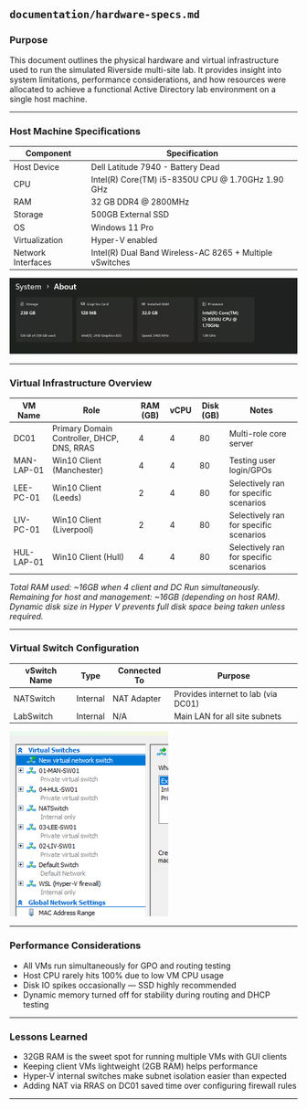 ##  `documentation/hardware-specs.md`

###  Purpose  
This document outlines the physical hardware and virtual infrastructure used to run the simulated Riverside multi-site lab. It provides insight into system limitations, performance considerations, and how resources were allocated to achieve a functional Active Directory lab environment on a single host machine.

---

###  Host Machine Specifications

| Component         | Specification                   |
|------------------|---------------------------------|
| Host Device       | Dell Latitude 7940 - Battery Dead |
| CPU               | Intel(R) Core(TM) i5-8350U CPU @ 1.70GHz   1.90 GHz |
| RAM               | 32 GB DDR4 @ 2800MHz            |
| Storage           | 500GB External SSD              |
| OS                | Windows 11 Pro                  |
| Virtualization    | Hyper-V enabled                 |
| Network Interfaces| Intel(R) Dual Band Wireless-AC 8265 + Multiple vSwitches           |

![Host Spec](images/HostSystem.png)

---

###  Virtual Infrastructure Overview

| VM Name    | Role                   | RAM (GB) | vCPU | Disk (GB) | Notes                                  |
|------------|------------------------|----------|------|-----------|----------------------------------------|
| DC01       | Primary Domain Controller, DHCP, DNS, RRAS | 4        | 4    | 80        | Multi-role core server                 |
| MAN-LAP-01 | Win10 Client (Manchester) | 4        | 4    | 80        | Testing user login/GPOs                |
| LEE-PC-01  | Win10 Client (Leeds)     | 2        | 4    | 80        | Selectively ran for specific scenarios |
| LIV-PC-01  | Win10 Client (Liverpool) | 2        | 4    | 80        | Selectively ran for specific scenarios                                       |
| HUL-LAP-01 | Win10 Client (Hull)      | 4        | 4    | 80        | Selectively ran for specific scenarios                                       |

_Total RAM used: ~16GB  when 4 client and DC Run simultaneously.
Remaining for host and management: ~16GB (depending on host RAM).
Dynamic disk size in Hyper V prevents full disk space being taken unless required._

---

###  Virtual Switch Configuration

| vSwitch Name   | Type     | Connected To     | Purpose                                |
|----------------|----------|------------------|----------------------------------------|
| NATSwitch      | Internal | NAT Adapter      | Provides internet to lab (via DC01)    |
| LabSwitch      | Internal | N/A              | Main LAN for all site subnets          |

![Virtual Switches](images/VSwitches.png)

---

###  Performance Considerations

- All VMs run simultaneously for GPO and routing testing
- Host CPU rarely hits 100% due to low VM CPU usage
- Disk IO spikes occasionally — SSD highly recommended
- Dynamic memory turned off for stability during routing and DHCP testing

---

###  Lessons Learned

- 32GB RAM is the sweet spot for running multiple VMs with GUI clients
- Keeping client VMs lightweight (2GB RAM) helps performance
- Hyper-V internal switches make subnet isolation easier than expected
- Adding NAT via RRAS on DC01 saved time over configuring firewall rules

---
